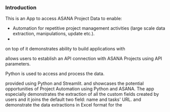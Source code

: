 ### Introduction ###
This is an App to access ASANA Project Data to enable:
* Automation for repetitive project management activities (large scale data extraction, manipulations, update etc.).
* 

on top of it demonstrates ability to build applications with 

allows users to establish an API connection with ASANA Projects using API parameters. 

Python is used to access and process the data.  

provided using Python and Streamlit.  and showcases the potential opportunities of Project Automation using Python and ASANA. The app especially demonstrates the 
extraction of all the custom fields created by users and it joins the default two field: name and tasks' URL.
and demonstrate the data extractions in Excel format for the   
